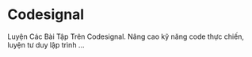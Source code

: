 # Codesignal
Luyện Các Bài Tập Trên Codesignal. Nâng cao kỹ năng code thực chiến, luyện tư duy lập trình ... 
